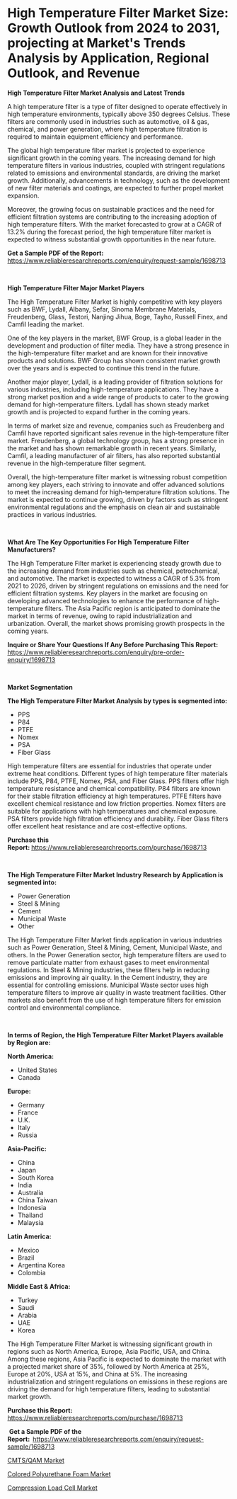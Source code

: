 <p><h1>High Temperature Filter Market Size: Growth Outlook from 2024 to 2031, projecting at Market's Trends Analysis by Application, Regional Outlook, and Revenue</h1></p><p><strong>High Temperature Filter Market Analysis and Latest Trends</strong></p>
<p><p>A high temperature filter is a type of filter designed to operate effectively in high temperature environments, typically above 350 degrees Celsius. These filters are commonly used in industries such as automotive, oil & gas, chemical, and power generation, where high temperature filtration is required to maintain equipment efficiency and performance.</p><p>The global high temperature filter market is projected to experience significant growth in the coming years. The increasing demand for high temperature filters in various industries, coupled with stringent regulations related to emissions and environmental standards, are driving the market growth. Additionally, advancements in technology, such as the development of new filter materials and coatings, are expected to further propel market expansion.</p><p>Moreover, the growing focus on sustainable practices and the need for efficient filtration systems are contributing to the increasing adoption of high temperature filters. With the market forecasted to grow at a CAGR of 13.2% during the forecast period, the high temperature filter market is expected to witness substantial growth opportunities in the near future.</p></p>
<p><strong>Get a Sample PDF of the Report:&nbsp;</strong> <a href="https://www.reliableresearchreports.com/enquiry/request-sample/1698713">https://www.reliableresearchreports.com/enquiry/request-sample/1698713</a></p>
<p>&nbsp;</p>
<p><strong>High Temperature Filter Major Market Players</strong></p>
<p><p>The High Temperature Filter Market is highly competitive with key players such as BWF, Lydall, Albany, Sefar, Sinoma Membrane Materials, Freudenberg, Glass, Testori, Nanjing Jihua, Boge, Tayho, Russell Finex, and Camfil leading the market.</p><p>One of the key players in the market, BWF Group, is a global leader in the development and production of filter media. They have a strong presence in the high-temperature filter market and are known for their innovative products and solutions. BWF Group has shown consistent market growth over the years and is expected to continue this trend in the future.</p><p>Another major player, Lydall, is a leading provider of filtration solutions for various industries, including high-temperature applications. They have a strong market position and a wide range of products to cater to the growing demand for high-temperature filters. Lydall has shown steady market growth and is projected to expand further in the coming years.</p><p>In terms of market size and revenue, companies such as Freudenberg and Camfil have reported significant sales revenue in the high-temperature filter market. Freudenberg, a global technology group, has a strong presence in the market and has shown remarkable growth in recent years. Similarly, Camfil, a leading manufacturer of air filters, has also reported substantial revenue in the high-temperature filter segment.</p><p>Overall, the high-temperature filter market is witnessing robust competition among key players, each striving to innovate and offer advanced solutions to meet the increasing demand for high-temperature filtration solutions. The market is expected to continue growing, driven by factors such as stringent environmental regulations and the emphasis on clean air and sustainable practices in various industries.</p></p>
<p>&nbsp;</p>
<p><strong>What Are The Key Opportunities For High Temperature Filter Manufacturers?</strong></p>
<p><p>The High Temperature Filter market is experiencing steady growth due to the increasing demand from industries such as chemical, petrochemical, and automotive. The market is expected to witness a CAGR of 5.3% from 2021 to 2026, driven by stringent regulations on emissions and the need for efficient filtration systems. Key players in the market are focusing on developing advanced technologies to enhance the performance of high-temperature filters. The Asia Pacific region is anticipated to dominate the market in terms of revenue, owing to rapid industrialization and urbanization. Overall, the market shows promising growth prospects in the coming years.</p></p>
<p><strong>Inquire or Share Your Questions If Any Before Purchasing This Report:</strong> <a href="https://www.reliableresearchreports.com/enquiry/pre-order-enquiry/1698713">https://www.reliableresearchreports.com/enquiry/pre-order-enquiry/1698713</a></p>
<p>&nbsp;</p>
<p><strong>Market Segmentation</strong></p>
<p><strong>The High Temperature Filter Market Analysis by types is segmented into:</strong></p>
<p><ul><li>PPS</li><li>P84</li><li>PTFE</li><li>Nomex</li><li>PSA</li><li>Fiber Glass</li></ul></p>
<p><p>High temperature filters are essential for industries that operate under extreme heat conditions. Different types of high temperature filter materials include PPS, P84, PTFE, Nomex, PSA, and Fiber Glass. PPS filters offer high temperature resistance and chemical compatibility. P84 filters are known for their stable filtration efficiency at high temperatures. PTFE filters have excellent chemical resistance and low friction properties. Nomex filters are suitable for applications with high temperatures and chemical exposure. PSA filters provide high filtration efficiency and durability. Fiber Glass filters offer excellent heat resistance and are cost-effective options.</p></p>
<p><strong>Purchase this Report:&nbsp;</strong><a href="https://www.reliableresearchreports.com/purchase/1698713">https://www.reliableresearchreports.com/purchase/1698713</a></p>
<p>&nbsp;</p>
<p><strong>The High Temperature Filter Market Industry Research by Application is segmented into:</strong></p>
<p><ul><li>Power Generation</li><li>Steel & Mining</li><li>Cement</li><li>Municipal Waste</li><li>Other</li></ul></p>
<p><p>The High Temperature Filter Market finds application in various industries such as Power Generation, Steel & Mining, Cement, Municipal Waste, and others. In the Power Generation sector, high temperature filters are used to remove particulate matter from exhaust gases to meet environmental regulations. In Steel & Mining industries, these filters help in reducing emissions and improving air quality. In the Cement industry, they are essential for controlling emissions. Municipal Waste sector uses high temperature filters to improve air quality in waste treatment facilities. Other markets also benefit from the use of high temperature filters for emission control and environmental compliance.</p></p>
<p>&nbsp;</p>
<p><strong>In terms of Region, the High Temperature Filter Market Players available by Region are:</strong></p>
<p>
    <p> <strong> North America: </strong>
        <ul>
            <li>United States</li>
            <li>Canada</li>
        </ul>
        </p> 
    <p> <strong> Europe: </strong>
        <ul>
            <li>Germany</li>
            <li>France</li>
            <li>U.K.</li>
            <li>Italy</li>
            <li>Russia</li>
        </ul>
        </p> 
    <p> <strong> Asia-Pacific: </strong>
        <ul>
            <li>China</li>
            <li>Japan</li>
            <li>South Korea</li>
            <li>India</li>
            <li>Australia</li>
            <li>China Taiwan</li>
            <li>Indonesia</li>
            <li>Thailand</li>
            <li>Malaysia</li>
        </ul>
        </p> 
    <p> <strong> Latin America: </strong>
        <ul>
            <li>Mexico</li>
            <li>Brazil</li>
            <li>Argentina Korea</li>
            <li>Colombia</li>
        </ul>
        </p> 
    <p> <strong> Middle East & Africa: </strong>
        <ul>
            <li>Turkey</li>
            <li>Saudi</li>
            <li>Arabia</li>
            <li>UAE</li>
            <li>Korea</li>
        </ul>
    </p>
    </p>
<p><p>The High Temperature Filter Market is witnessing significant growth in regions such as North America, Europe, Asia Pacific, USA, and China. Among these regions, Asia Pacific is expected to dominate the market with a projected market share of 35%, followed by North America at 25%, Europe at 20%, USA at 15%, and China at 5%. The increasing industrialization and stringent regulations on emissions in these regions are driving the demand for high temperature filters, leading to substantial market growth.</p></p>
<p><strong>Purchase this Report: </strong><a href="https://www.reliableresearchreports.com/purchase/1698713">https://www.reliableresearchreports.com/purchase/1698713</a></p>
<p>&nbsp;<strong>Get a Sample PDF of the Report:&nbsp;&nbsp;</strong><a href="https://www.reliableresearchreports.com/enquiry/request-sample/1698713">https://www.reliableresearchreports.com/enquiry/request-sample/1698713</a></p>
<p><strong></strong></p>
<p><p><a href="https://view.publitas.com/reportprime-1/cmts-qam-market-size-and-growth-market-segmentation-regional-and-country-breakdowns-and-market-trends-for-period-from-2024-2031/">CMTS/QAM Market</a></p><p><a href="https://view.publitas.com/reportprime-1/colored-polyurethane-foam-market-size-and-examines-its-market-scope-with-a-primary-focus-on-growth-opportunities-and-forecasted-trends-spanning-from-2024-to-2031/">Colored Polyurethane Foam Market</a></p><p><a href="https://view.publitas.com/reportprime-1/compression-load-cell-market-size-and-examines-its-market-scope-with-a-primary-focus-on-growth-opportunities-and-forecasted-trends-spanning-from-2024-to-2031/">Compression Load Cell Market</a></p></p>
